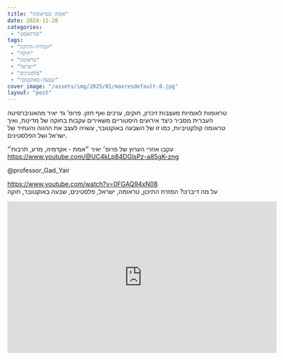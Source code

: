 ```yaml
---
title: "אומה בטראומה"
date: 2024-11-28
categories: 
 - "פודקאסט"
tags: 
 - "המזרח-התיכון"
 - "חוקה"
 - "טראומה"
 - "ישראל"
 - "פלסטינים"
 - "שבעה-באוקטובר"
cover_image: "/assets/img/2025/01/maxresdefault-8.jpg"
layout: "post"
---
```


טראומות לאומיות מעצבות זיכרון, חוקים, ערכים ואף חזון. פרופ’ גד יאיר מהאוניברסיטה העברית מסביר כיצד אירועים היסטוריים משאירים עקבות בחוקה של מדינות, ואיך טראומה קולקטיביות, כמו זו של השבעה באוקטובר, עשויה לעצב את ההווה והעתיד של ישראל ושל הפלסטינים.

עקבו אחרי הערוץ של פרופ׳ יאיר ״אמת - אקדמיה, מדע, תרבות״ <https://www.youtube.com/@UC4kLp84DGlsPz-a85gK-zng> 

@professor_Gad_Yair 

<https://www.youtube.com/watch?v=0FGAQ94xN08>  
על מה דיברנו? המזרח התיכון, טראומה, ישראל, פלסטינים, שבעה באוקטובר, חוקה

<iframe width="610" height="343" src="https://www.youtube.com/embed/0FGAQ94xN08" frameborder="0" allow="accelerometer; autoplay; clipboard-write; encrypted-media; gyroscope; picture-in-picture; web-share" referrerpolicy="strict-origin-when-cross-origin" allowfullscreen></iframe>
